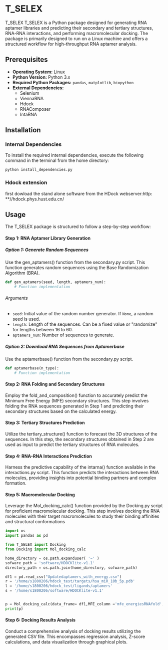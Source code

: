 # T_SELEX
T_SELEX
T_SELEX is a Python package designed for generating RNA aptamer libraries and predicting their secondary and tertiary structures, RNA-RNA interactions, and performing macromolecular docking. The package is primarily designed to run on a Linux machine and offers a structured workflow for high-throughput RNA aptamer analysis. 

## Prerequisites

- **Operating System:** Linux
- **Python Version:** Python 3.x
- **Required Python Packages:** `pandas`, `matplotlib`, `biopython`
- **External Dependencies:**
  - Selenium
  - ViennaRNA
  - Hdock
  - RNAComposer
  - IntaRNA

## Installation

### Internal Dependencies

To install the required internal dependencies, execute the following command in the terminal from the home directory:

```bash
python install_dependencies.py
```

### Hdock extension
first dowload the stand alone software from the HDock webserver:http: **//hdock.phys.hust.edu.cn/


## Usage
The T_SELEX package is structured to follow a step-by-step workflow:

#### Step 1: RNA Aptamer Library Generation
##### Option 1: Generate Random Sequences
Use the gen_aptamers() function from the secondary.py script. This function generates random sequences using the Base Randomization Algorithm (BRA).
```python
def gen_aptamers(seed, length, aptamers_num):
    # Function implementation
```

###### Arguments

- `seed`: Initial value of the random number generator. If `None`, a random seed is used.
- `length`: Length of the sequences. Can be a fixed value or "randomize" for lengths between 16 to 60.
- `aptamers_num`: Number of sequences to generate.

##### Option 2: Download RNA Sequences from Aptamerbase
Use the aptamerbase() function from the secondary.py script.

```python
def aptamerbase(n_type):
    # Function implementation
```

#### Step 2: RNA Folding and Secondary Structures

Employ the fold_and_composition() function to accurately predict the Minimum Free Energy (MFE) secondary structures. This step involves folding the RNA sequences generated in Step 1 and predicting their secondary structures based on the calculated energy.

#### Step 3: Tertiary Structures Prediction

Utilize the tertiary_structure() function to forecast the 3D structures of the sequences. In this step, the secondary structures obtained in Step 2 are used as input to predict the tertiary structures of RNA molecules.

#### Step 4: RNA-RNA Interactions Prediction

Harness the predictive capability of the intarna() function available in the interactions.py script. This function predicts the interactions between RNA molecules, providing insights into potential binding partners and complex formation.


#### Step 5: Macromolecular Docking

Leverage the Mol_docking_calc() function provided by the Docking.py script for proficient macromolecular docking. This step involves docking the RNA molecules with their target macromolecules to study their binding affinities and structural conformations
```python
import os
import pandas as pd

from T_SELEX import Docking
from Docking import Mol_docking_calc

home_directory = os.path.expanduser( '~' )
sofware_path = 'software/HDOCKlite-v1.1'
directory_path = os.path.join(home_directory, sofware_path)

df1 = pd.read_csv("Updatedaptamers_with_energy.csv")
r = '/home/s1800206/hdock_test/targets/hsa_miR_10b_5p.pdb'
l = '/home/s1800206/hdock_test/ligands/aptamers'
s = '/home/s1800206/software/HDOCKlite-v1.1'


p = Mol_docking_calc(data_frame= df1,MFE_column ='mfe_energiesRNAfold',receptor_name= "hsa_miR_10b_5p",receptor=r,ligands_directory=l,directory_path= s,Ap_folded=True)
print(p)

```
#### Step 6: Docking Results Analysis

Conduct a comprehensive analysis of docking results utilizing the generated CSV file. This encompasses regression analysis, Z-score calculations, and data visualization through graphical plots.
